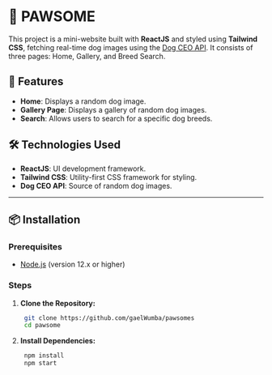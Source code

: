 # 🐶 PAWSOME

This project is a mini-website built with **ReactJS** and styled using **Tailwind CSS**, fetching real-time dog images using the [Dog CEO API](https://dog.ceo/dog-api/). It consists of three pages: Home, Gallery, and Breed Search.

## 🚀 Features

- **Home**: Displays a random dog image.
- **Gallery Page**: Displays a gallery of random dog images.
- **Search**: Allows users to search for a specific dog breeds.

## 🛠️ Technologies Used

- **ReactJS**: UI development framework.
- **Tailwind CSS**: Utility-first CSS framework for styling.
- **Dog CEO API**: Source of random dog images.

---

## 📦 Installation

### Prerequisites

- [Node.js](https://nodejs.org/en/download/) (version 12.x or higher)

### Steps

1. **Clone the Repository:**

   ```bash
    git clone https://github.com/gaelWumba/pawsomes
    cd pawsome

   ```

2. **Install Dependencies:**

   ```bash
    npm install
    npm start
   ```
